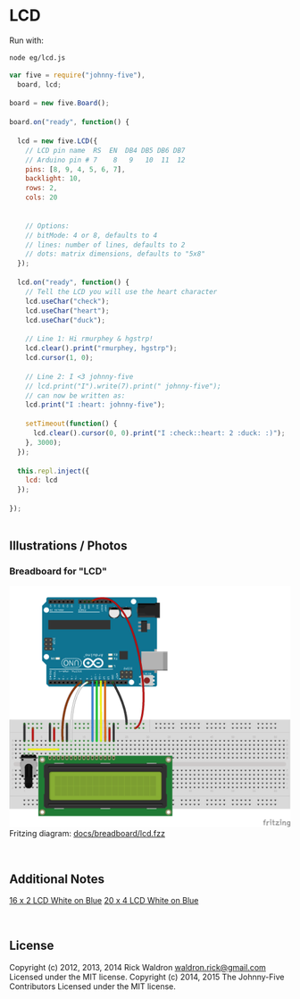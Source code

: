 <!--remove-start-->

# LCD



Run with:
```bash
node eg/lcd.js
```

<!--remove-end-->

```javascript
var five = require("johnny-five"),
  board, lcd;

board = new five.Board();

board.on("ready", function() {

  lcd = new five.LCD({
    // LCD pin name  RS  EN  DB4 DB5 DB6 DB7
    // Arduino pin # 7    8   9   10  11  12
    pins: [8, 9, 4, 5, 6, 7],
    backlight: 10,
    rows: 2,
    cols: 20


    // Options:
    // bitMode: 4 or 8, defaults to 4
    // lines: number of lines, defaults to 2
    // dots: matrix dimensions, defaults to "5x8"
  });

  lcd.on("ready", function() {
    // Tell the LCD you will use the heart character
    lcd.useChar("check");
    lcd.useChar("heart");
    lcd.useChar("duck");

    // Line 1: Hi rmurphey & hgstrp!
    lcd.clear().print("rmurphey, hgstrp");
    lcd.cursor(1, 0);

    // Line 2: I <3 johnny-five
    // lcd.print("I").write(7).print(" johnny-five");
    // can now be written as:
    lcd.print("I :heart: johnny-five");

    setTimeout(function() {
      lcd.clear().cursor(0, 0).print("I :check::heart: 2 :duck: :)");
    }, 3000);
  });

  this.repl.inject({
    lcd: lcd
  });

});



```


## Illustrations / Photos


### Breadboard for "LCD"



![docs/breadboard/lcd.png](breadboard/lcd.png)<br>
Fritzing diagram: [docs/breadboard/lcd.fzz](breadboard/lcd.fzz)

&nbsp;




## Additional Notes

[16 x 2 LCD White on Blue](http://www.hacktronics.com/LCDs/16-x-2-LCD-White-on-Blue/flypage.tpl.html)
[20 x 4 LCD White on Blue](http://www.hacktronics.com/LCDs/20-x-4-LCD-White-on-Blue/flypage.tpl.html)



&nbsp;

<!--remove-start-->

## License
Copyright (c) 2012, 2013, 2014 Rick Waldron <waldron.rick@gmail.com>
Licensed under the MIT license.
Copyright (c) 2014, 2015 The Johnny-Five Contributors
Licensed under the MIT license.

<!--remove-end-->
